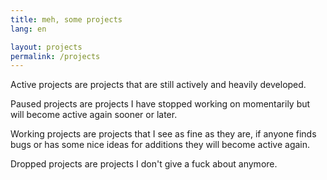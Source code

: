 ```yaml
---
title: meh, some projects
lang: en

layout: projects
permalink: /projects
---
```


Active projects are projects that are still actively and heavily developed.

Paused projects are projects I have stopped working on momentarily but will become
active again sooner or later.

Working projects are projects that I see as fine as they are, if anyone finds bugs or
has some nice ideas for additions they will become active again.

Dropped projects are projects I don't give a fuck about anymore.

